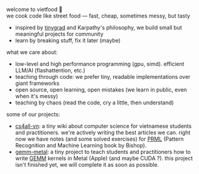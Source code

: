 welcome to vietfood 🍜  
we cook code like street food — fast, cheap, sometimes messy, but tasty  

- inspired by [tinygrad](https://github.com/tinygrad/tinygrad) and Karpathy's philosophy, we build small but meaningful projects for community  
- learn by breaking stuff, fix it later (maybe)

what we care about:  
- low-level and high performance programming (gpu, simd). efficient LLM/AI (flashattention, etc.)
- teaching through code: we prefer tiny, readable implementations over giant frameworks
- open source, open learning, open mistakes (we learn in public, even when it's messy)
- teaching by chaos (read the code, cry a little, then understand)

some of our projects:
- [cs4all-vn](https://github.com/vietfood/cs4all-vn): a tiny wiki about computer science for vietnamese students and practitioners. we're actively writing the best articles we can. right now we have notes (and some solved exercises) for [PRML](https://www.microsoft.com/en-us/research/wp-content/uploads/2006/01/Bishop-Pattern-Recognition-and-Machine-Learning-2006.pdf) (Pattern Recognition and Machine Learning book by Bishop).  
- [gemm-metal](https://github.com/vietfood/gemm_metal): a tiny project to teach students and practitioners how to write [GEMM](https://en.wikipedia.org/wiki/Basic_Linear_Algebra_Subprograms#Level_3) kernels in Metal (Apple) (and maybe CUDA ?). this project isn't finished yet, we will complete it as soon as possible.  
